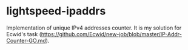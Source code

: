 # lightspeed-ipaddrs
Implementation of unique IPv4 addresses counter. It is my solution for Ecwid's task (https://github.com/Ecwid/new-job/blob/master/IP-Addr-Counter-GO.md).
